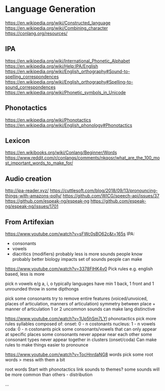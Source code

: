 # Language Generation

https://en.wikipedia.org/wiki/Constructed_language
https://en.wikipedia.org/wiki/Combining_character
https://conlang.org/resources/

## IPA

https://en.wikipedia.org/wiki/International_Phonetic_Alphabet
https://en.wikipedia.org/wiki/Help:IPA/English
https://en.wikipedia.org/wiki/English_orthography#Sound-to-spelling_correspondences
https://en.wikipedia.org/wiki/English_orthography#Spelling-to-sound_correspondences
https://en.wikipedia.org/wiki/Phonetic_symbols_in_Unicode

## Phonotactics

https://en.wikipedia.org/wiki/Phonotactics
https://en.wikipedia.org/wiki/English_phonology#Phonotactics

## Lexicon

https://en.wikibooks.org/wiki/Conlang/Beginner/Words
https://www.reddit.com/r/conlangs/comments/nkqosr/what_are_the_100_most_important_words_to_make_for/

## Audio creation

http://ipa-reader.xyz/
https://cuttlesoft.com/blog/2018/09/13/pronouncing-things-with-amazons-polly/
https://github.com/WICG/speech-api/issues/37
https://github.com/espeak-ng/espeak-ng
https://github.com/espeak-ng/espeak-ng/issues/1701

## From Artifexian

https://www.youtube.com/watch?v=sFWc0sBO62c&t=165s
IPA:

- consonants
- vowels
- diacritics (modifiers)
  probably less is more
  sounds people know probably better
  biology impacts set of sounds people can make

https://www.youtube.com/watch?v=3378FlHK4v0
Pick rules e.g. english based, less is more

pick n vowels e/g a, i, o
typically languages have min 1 back, 1 front and 1 unrounded
throw in some dipthongs

pick some consonants
try to remove entire features (voiced/unvoiced, places of articulation, manners of articulation)
symmetry between place + manner of articulation
1 or 2 uncommon sounds can make lang distinctive

https://www.youtube.com/watch?v=1Up5hSm7LYI
phonotactics
pick more rules
syllables composed of:
onset: 0 - n costonants
nucleus: 1 - n vowels
coda: 0 - n costonants
pick some consonants/vowels that can only appear at specific places
some consonants never appear near each other
some consonant types never appear together in clusters (onset/coda)
Can make rules to make things easier to pronounce

https://www.youtube.com/watch?v=TocHnrdaNG8
words
pick some root words > mess with them a bit

root words
Start with phonotactics
link sounds to themes?
some sounds will be more common than others - distribution

...
